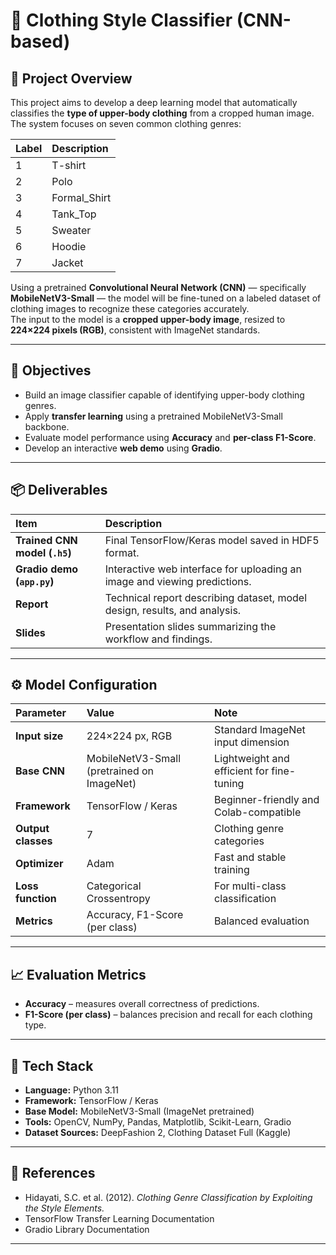 # 👕 Clothing Style Classifier (CNN-based)

## 🧭 Project Overview

This project aims to develop a deep learning model that automatically classifies the **type of upper-body clothing** from a cropped human image.  
The system focuses on seven common clothing genres:

| Label | Description  |
| :---- | :----------- |
| 1     | T-shirt      |
| 2     | Polo         |
| 3     | Formal_Shirt |
| 4     | Tank_Top     |
| 5     | Sweater      |
| 6     | Hoodie       |
| 7     | Jacket       |

Using a pretrained **Convolutional Neural Network (CNN)** — specifically **MobileNetV3-Small** — the model will be fine-tuned on a labeled dataset of clothing images to recognize these categories accurately.  
The input to the model is a **cropped upper-body image**, resized to **224×224 pixels (RGB)**, consistent with ImageNet standards.

---

## 🎯 Objectives

-   Build an image classifier capable of identifying upper-body clothing genres.
-   Apply **transfer learning** using a pretrained MobileNetV3-Small backbone.
-   Evaluate model performance using **Accuracy** and **per-class F1-Score**.
-   Develop an interactive **web demo** using **Gradio**.

---

## 📦 Deliverables

| Item                          | Description                                                               |
| :---------------------------- | :------------------------------------------------------------------------ |
| **Trained CNN model (`.h5`)** | Final TensorFlow/Keras model saved in HDF5 format.                        |
| **Gradio demo (`app.py`)**    | Interactive web interface for uploading an image and viewing predictions. |
| **Report**                    | Technical report describing dataset, model design, results, and analysis. |
| **Slides**                    | Presentation slides summarizing the workflow and findings.                |

---

## ⚙️ Model Configuration

| Parameter          | Value                                      | Note                                      |
| :----------------- | :----------------------------------------- | :---------------------------------------- |
| **Input size**     | 224×224 px, RGB                            | Standard ImageNet input dimension         |
| **Base CNN**       | MobileNetV3-Small (pretrained on ImageNet) | Lightweight and efficient for fine-tuning |
| **Framework**      | TensorFlow / Keras                         | Beginner-friendly and Colab-compatible    |
| **Output classes** | 7                                          | Clothing genre categories                 |
| **Optimizer**      | Adam                                       | Fast and stable training                  |
| **Loss function**  | Categorical Crossentropy                   | For multi-class classification            |
| **Metrics**        | Accuracy, F1-Score (per class)             | Balanced evaluation                       |

---

## 📈 Evaluation Metrics

-   **Accuracy** – measures overall correctness of predictions.
-   **F1-Score (per class)** – balances precision and recall for each clothing type.

---

## 🧰 Tech Stack

-   **Language:** Python 3.11
-   **Framework:** TensorFlow / Keras
-   **Base Model:** MobileNetV3-Small (ImageNet pretrained)
-   **Tools:** OpenCV, NumPy, Pandas, Matplotlib, Scikit-Learn, Gradio
-   **Dataset Sources:** DeepFashion 2, Clothing Dataset Full (Kaggle)

---

## 🧠 References

-   Hidayati, S.C. et al. (2012). _Clothing Genre Classification by Exploiting the Style Elements._
-   TensorFlow Transfer Learning Documentation
-   Gradio Library Documentation

---
